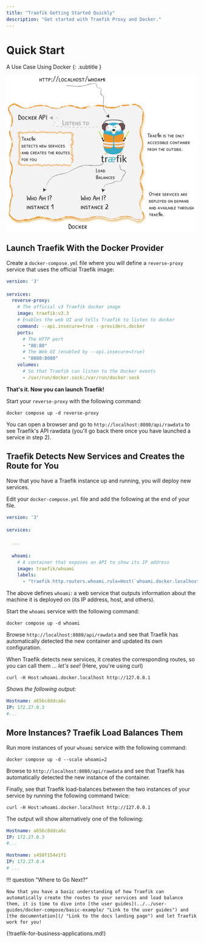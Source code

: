```yaml
---
title: "Traefik Getting Started Quickly"
description: "Get started with Traefik Proxy and Docker."
---
```


# Quick Start

A Use Case Using Docker
{: .subtitle }

![quickstart-diagram](../assets/img/quickstart-diagram.png)

## Launch Traefik With the Docker Provider

Create a `docker-compose.yml` file where you will define a `reverse-proxy` service that uses the official Traefik image:

```yaml
version: '3'

services:
  reverse-proxy:
    # The official v3 Traefik docker image
    image: traefik:v3.3
    # Enables the web UI and tells Traefik to listen to docker
    command: --api.insecure=true --providers.docker
    ports:
      # The HTTP port
      - "80:80"
      # The Web UI (enabled by --api.insecure=true)
      - "8080:8080"
    volumes:
      # So that Traefik can listen to the Docker events
      - /var/run/docker.sock:/var/run/docker.sock
```

**That's it. Now you can launch Traefik!**

Start your `reverse-proxy` with the following command:

```shell
docker compose up -d reverse-proxy
```

You can open a browser and go to `http://localhost:8080/api/rawdata` to see Traefik's API rawdata (you'll go back there once you have launched a service in step 2).

## Traefik Detects New Services and Creates the Route for You

Now that you have a Traefik instance up and running, you will deploy new services.

Edit your `docker-compose.yml` file and add the following at the end of your file.

```yaml
version: '3'

services:

  ...

  whoami:
    # A container that exposes an API to show its IP address
    image: traefik/whoami
    labels:
      - "traefik.http.routers.whoami.rule=Host(`whoami.docker.localhost`)"
```

The above defines `whoami`: a web service that outputs information about the machine it is deployed on (its IP address, host, and others).

Start the `whoami` service with the following command:

```shell
docker compose up -d whoami
```

Browse `http://localhost:8080/api/rawdata` and see that Traefik has automatically detected the new container and updated its own configuration.

When Traefik detects new services, it creates the corresponding routes, so you can call them ... _let's see!_  (Here, you're using curl)

```shell
curl -H Host:whoami.docker.localhost http://127.0.0.1
```

_Shows the following output:_

```yaml
Hostname: a656c8ddca6c
IP: 172.27.0.3
#...
```

## More Instances? Traefik Load Balances Them

Run more instances of your `whoami` service with the following command:

```shell
docker compose up -d --scale whoami=2
```

Browse to `http://localhost:8080/api/rawdata` and see that Traefik has automatically detected the new instance of the container.

Finally, see that Traefik load-balances between the two instances of your service by running the following command twice:

```shell
curl -H Host:whoami.docker.localhost http://127.0.0.1
```

The output will show alternatively one of the following:

```yaml
Hostname: a656c8ddca6c
IP: 172.27.0.3
#...
```

```yaml
Hostname: s458f154e1f1
IP: 172.27.0.4
# ...
```

!!! question "Where to Go Next?"

    Now that you have a basic understanding of how Traefik can automatically create the routes to your services and load balance them, it is time to dive into [the user guides](../../user-guides/docker-compose/basic-example/ "Link to the user guides") and [the documentation](/ "Link to the docs landing page") and let Traefik work for you!

{!traefik-for-business-applications.md!}
